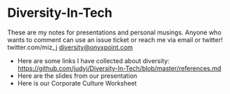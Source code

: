 # Diversity-In-Tech

These are my notes for presentations and personal musings.
Anyone who wants to comment can use an issue ticket or reach me via email or twitter!
twitter.com/miz_j
diversity@onyxpoint.com

* Here are some links I have collected about diversity: https://github.com/judyj/Diversity-In-Tech/blob/master/references.md
* Here are the slides from our presentation
* Here is our Corporate Culture Worksheet

